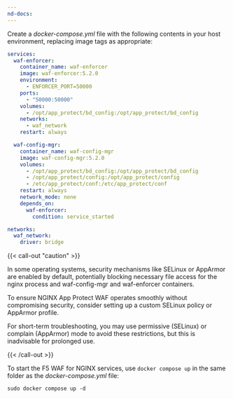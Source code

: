 ```yaml
---
nd-docs:
---
```


Create a _docker-compose.yml_ file with the following contents in your host environment, replacing image tags as appropriate:

```yaml
services:
  waf-enforcer:
    container_name: waf-enforcer
    image: waf-enforcer:5.2.0
    environment:
      - ENFORCER_PORT=50000
    ports:
      - "50000:50000"
    volumes:
      - /opt/app_protect/bd_config:/opt/app_protect/bd_config
    networks:
      - waf_network
    restart: always

  waf-config-mgr:
    container_name: waf-config-mgr
    image: waf-config-mgr:5.2.0
    volumes:
      - /opt/app_protect/bd_config:/opt/app_protect/bd_config
      - /opt/app_protect/config:/opt/app_protect/config
      - /etc/app_protect/conf:/etc/app_protect/conf
    restart: always
    network_mode: none
    depends_on:
      waf-enforcer:
        condition: service_started

networks:
  waf_network:
    driver: bridge
```

{{< call-out "caution" >}}

In some operating systems, security mechanisms like SELinux or AppArmor are enabled by default, potentially blocking necessary file access for the nginx process and waf-config-mgr and waf-enforcer containers.

To ensure NGINX App Protect WAF operates smoothly without compromising security, consider setting up a custom SELinux policy or AppArmor profile. 

For short-term troubleshooting, you may use permissive (SELinux) or complain (AppArmor) mode to avoid these restrictions, but this is inadvisable for prolonged use.

{{< /call-out >}}

To start the F5 WAF for NGINX services, use `docker compose up` in the same folder as the _docker-compose.yml_ file:

```shell
sudo docker compose up -d
```